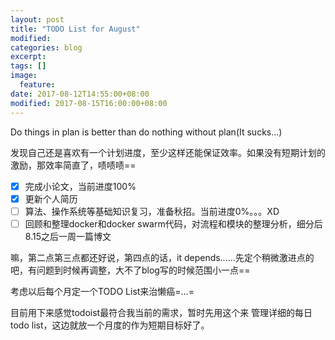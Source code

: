 ```yaml
---
layout: post
title: "TODO List for August"
modified:
categories: blog
excerpt:
tags: []
image:
  feature:
date: 2017-08-12T14:55:00+08:00
modified: 2017-08-15T16:00:00+08:00
---
```


Do things in plan is better than do nothing without plan(It sucks...)

发现自己还是喜欢有一个计划进度，至少这样还能保证效率。如果没有短期计划的激励，那效率简直了，啧啧啧==

- [x] 完成小论文，当前进度100%
- [x] 更新个人简历
- [ ] 算法、操作系统等基础知识复习，准备秋招。当前进度0%。。。XD
- [ ] 回顾和整理docker和docker swarm代码，对流程和模块的整理分析，细分后8.15之后一周一篇博文

嘛，第二点第三点都还好说，第四点的话，it depends……先定个稍微激进点的吧，有问题到时候再调整，大不了blog写的时候范围小一点==

考虑以后每个月定一个TODO List来治懒癌=…=

目前用下来感觉todoist最符合我当前的需求，暂时先用这个来 管理详细的每日todo list，这边就放一个月度的作为短期目标好了。